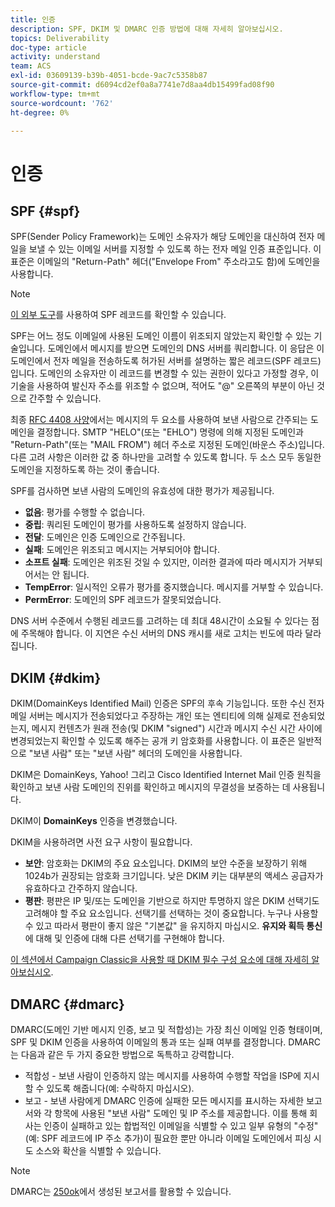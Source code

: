 ```yaml
---
title: 인증
description: SPF, DKIM 및 DMARC 인증 방법에 대해 자세히 알아보십시오.
topics: Deliverability
doc-type: article
activity: understand
team: ACS
exl-id: 03609139-b39b-4051-bcde-9ac7c5358b87
source-git-commit: d6094cd2ef0a8a7741e7d8aa4db15499fad08f90
workflow-type: tm+mt
source-wordcount: '762'
ht-degree: 0%

---
```


# 인증

## SPF {#spf}

SPF(Sender Policy Framework)는 도메인 소유자가 해당 도메인을 대신하여 전자 메일을 보낼 수 있는 이메일 서버를 지정할 수 있도록 하는 전자 메일 인증 표준입니다. 이 표준은 이메일의 &quot;Return-Path&quot; 헤더(&quot;Envelope From&quot; 주소라고도 함)에 도메인을 사용합니다.

>[!NOTE]
>
>[이 외부 도구](https://www.kitterman.com/spf/validate.html)를 사용하여 SPF 레코드를 확인할 수 있습니다.

SPF는 어느 정도 이메일에 사용된 도메인 이름이 위조되지 않았는지 확인할 수 있는 기술입니다. 도메인에서 메시지를 받으면 도메인의 DNS 서버를 쿼리합니다. 이 응답은 이 도메인에서 전자 메일을 전송하도록 허가된 서버를 설명하는 짧은 레코드(SPF 레코드)입니다. 도메인의 소유자만 이 레코드를 변경할 수 있는 권한이 있다고 가정할 경우, 이 기술을 사용하여 발신자 주소를 위조할 수 없으며, 적어도 &quot;@&quot; 오른쪽의 부분이 아닌 것으로 간주할 수 있습니다.

최종 [RFC 4408 사양](https://www.rfc-editor.org/info/rfc4408)에서는 메시지의 두 요소를 사용하여 보낸 사람으로 간주되는 도메인을 결정합니다. SMTP &quot;HELO&quot;(또는 &quot;EHLO&quot;) 명령에 의해 지정된 도메인과 &quot;Return-Path&quot;(또는 &quot;MAIL FROM&quot;) 헤더 주소로 지정된 도메인(바운스 주소)입니다. 다른 고려 사항은 이러한 값 중 하나만을 고려할 수 있도록 합니다. 두 소스 모두 동일한 도메인을 지정하도록 하는 것이 좋습니다.

SPF를 검사하면 보낸 사람의 도메인의 유효성에 대한 평가가 제공됩니다.

* **없음**: 평가를 수행할 수 없습니다.
* **중립**: 쿼리된 도메인이 평가를 사용하도록 설정하지 않습니다.
* **전달**: 도메인은 인증 도메인으로 간주됩니다.
* **실패**: 도메인은 위조되고 메시지는 거부되어야 합니다.
* **소프트 실패**: 도메인은 위조된 것일 수 있지만, 이러한 결과에 따라 메시지가 거부되어서는 안 됩니다.
* **TempError**: 일시적인 오류가 평가를 중지했습니다. 메시지를 거부할 수 있습니다.
* **PermError**: 도메인의 SPF 레코드가 잘못되었습니다.

DNS 서버 수준에서 수행된 레코드를 고려하는 데 최대 48시간이 소요될 수 있다는 점에 주목해야 합니다. 이 지연은 수신 서버의 DNS 캐시를 새로 고치는 빈도에 따라 달라집니다.

## DKIM {#dkim}

DKIM(DomainKeys Identified Mail) 인증은 SPF의 후속 기능입니다. 또한 수신 전자 메일 서버는 메시지가 전송되었다고 주장하는 개인 또는 엔티티에 의해 실제로 전송되었는지, 메시지 컨텐츠가 원래 전송(및 DKIM &quot;signed&quot;) 시간과 메시지 수신 시간 사이에 변경되었는지 확인할 수 있도록 해주는 공개 키 암호화를 사용합니다. 이 표준은 일반적으로 &quot;보낸 사람&quot; 또는 &quot;보낸 사람&quot; 헤더의 도메인을 사용합니다.

DKIM은 DomainKeys, Yahoo! 그리고 Cisco Identified Internet Mail 인증 원칙을 확인하고 보낸 사람 도메인의 진위를 확인하고 메시지의 무결성을 보증하는 데 사용됩니다.

DKIM이 **DomainKeys** 인증을 변경했습니다.

DKIM을 사용하려면 사전 요구 사항이 필요합니다.

* **보안**: 암호화는 DKIM의 주요 요소입니다. DKIM의 보안 수준을 보장하기 위해 1024b가 권장되는 암호화 크기입니다. 낮은 DKIM 키는 대부분의 액세스 공급자가 유효하다고 간주하지 않습니다.
* **평판**: 평판은 IP 및/또는 도메인을 기반으로 하지만 투명하지 않은 DKIM 선택기도 고려해야 할 주요 요소입니다. 선택기를 선택하는 것이 중요합니다. 누구나 사용할 수 있고 따라서 평판이 좋지 않은 &quot;기본값&quot; 을 유지하지 마십시오. **유지와 획득 통신**&#x200B;에 대해 및 인증에 대해 다른 선택기를 구현해야 합니다.

[이 섹션에서 Campaign Classic을 사용할 때 DKIM 필수 구성 요소에 대해 자세히 알아보십시오](/help/additional-resources/acc-technical-recommendations.md#dkim-acc).

## DMARC {#dmarc}

DMARC(도메인 기반 메시지 인증, 보고 및 적합성)는 가장 최신 이메일 인증 형태이며, SPF 및 DKIM 인증을 사용하여 이메일의 통과 또는 실패 여부를 결정합니다. DMARC는 다음과 같은 두 가지 중요한 방법으로 독특하고 강력합니다.

* 적합성 - 보낸 사람이 인증하지 않는 메시지를 사용하여 수행할 작업을 ISP에 지시할 수 있도록 해줍니다(예: 수락하지 마십시오).
* 보고 - 보낸 사람에게 DMARC 인증에 실패한 모든 메시지를 표시하는 자세한 보고서와 각 항목에 사용된 &quot;보낸 사람&quot; 도메인 및 IP 주소를 제공합니다. 이를 통해 회사는 인증이 실패하고 있는 합법적인 이메일을 식별할 수 있고 일부 유형의 &quot;수정&quot;(예: SPF 레코드에 IP 주소 추가)이 필요한 뿐만 아니라 이메일 도메인에서 피싱 시도 소스와 확산을 식별할 수 있습니다.

>[!NOTE]
>
>DMARC는 [250ok](https://250ok.com/)에서 생성된 보고서를 활용할 수 있습니다.
